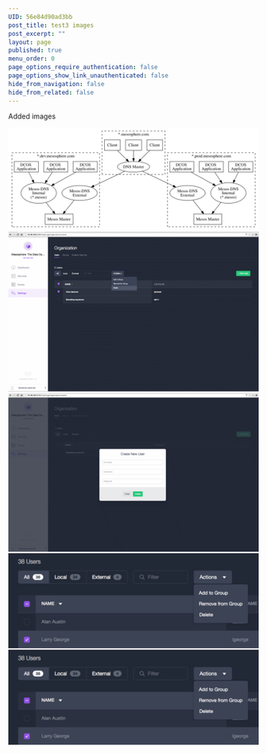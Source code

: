```yaml
---
UID: 56e84d90ad3bb
post_title: test3 images
post_excerpt: ""
layout: page
published: true
menu_order: 0
page_options_require_authentication: false
page_options_show_link_unauthenticated: false
hide_from_navigation: false
hide_from_related: false
---
```

Added images

![Alt text][1] ![Alt text][2] ![Alt text][3] ![Alt text][4] ![enable][4]

 [1]: /assets/images/tutorial-cust-domain.png
 [2]: /assets/images/auth-enable-delete-user.gif
 [3]: /assets/images/auth-enable-add-user2.gif
 [4]: /assets/images/auth-enable-modify.png